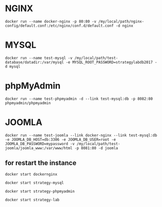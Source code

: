 # NGINX
``` 
docker run --name docker-nginx -p 80:80 -v /my/local/path/nginx-config/default.conf:/etc/nginx/conf.d/default.conf -d nginx 
```
# MYSQL
```
docker run --name test-mysql -v /my/local/path/test-database/datadir:/var/mysql -e MYSQL_ROOT_PASSWORD=strategylabdb2017 -d mysql
```

# phpMyAdmin
```
docker run --name test-phpmyadmin -d --link test-mysql:db -p 8082:80 phpmyadmin/phpmyadmin
```

# JOOMLA
```
docker run --name test-joomla --link docker-nginx --link test-mysql:db -e JOOMLA_DB_HOST=db:3306 -e JOOMLA_DB_USER=root -e JOOMLA_DB_PASSWORD=mypassword -v /my/local/path/test-joomla/joomla_www:/var/www/html -p 8081:80 -d joomla
```


## for restart the instance
```
docker start dockernginx
```
```
docker start strategy-mysql
```
```
docker start strategy-phpmyadmin
```
```
docker start strategy-lab
```
